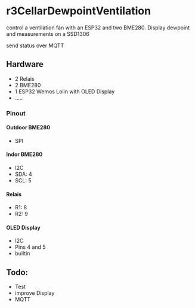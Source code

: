 # r3CellarDewpointVentilation
control a ventilation fan with an ESP32 and two BME280. Display dewpoint and measurements on a SSD1306

send status over MQTT

## Hardware

- 2 Relais
- 2 BME280
- 1 ESP32 Wemos Lolin with OLED Display
- .....

### Pinout

#### Outdoor BME280
- SPI

#### Indor BME280
- I2C
- SDA: 4
- SCL: 5

#### Relais
- R1: 8
- R2: 9

#### OLED Display
- I2C
- Pins 4 and 5
- builtin

## Todo:

- Test
- improve Display
- MQTT
